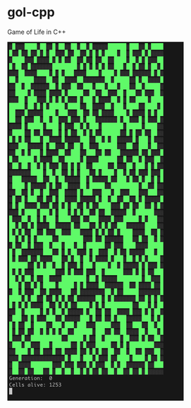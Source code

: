 # gol-cpp
Game of Life in C++

![](https://github.com/DonSchado/gol-cpp/blob/master/gol.gif?raw=true)
